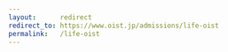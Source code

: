 ```yaml
---
layout:      redirect
redirect_to: https://www.oist.jp/admissions/life-oist
permalink:   /life-oist
---
```

